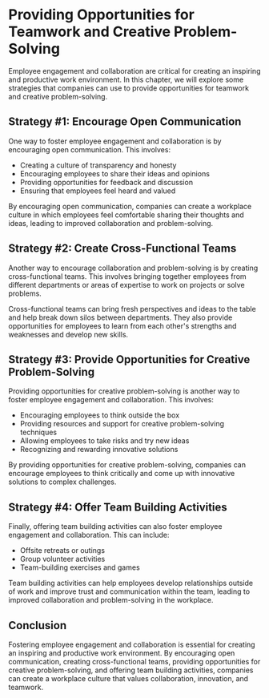 Providing Opportunities for Teamwork and Creative Problem-Solving
==============================================================================================================================

Employee engagement and collaboration are critical for creating an inspiring and productive work environment. In this chapter, we will explore some strategies that companies can use to provide opportunities for teamwork and creative problem-solving.

Strategy #1: Encourage Open Communication
-----------------------------------------

One way to foster employee engagement and collaboration is by encouraging open communication. This involves:

* Creating a culture of transparency and honesty
* Encouraging employees to share their ideas and opinions
* Providing opportunities for feedback and discussion
* Ensuring that employees feel heard and valued

By encouraging open communication, companies can create a workplace culture in which employees feel comfortable sharing their thoughts and ideas, leading to improved collaboration and problem-solving.

Strategy #2: Create Cross-Functional Teams
------------------------------------------

Another way to encourage collaboration and problem-solving is by creating cross-functional teams. This involves bringing together employees from different departments or areas of expertise to work on projects or solve problems.

Cross-functional teams can bring fresh perspectives and ideas to the table and help break down silos between departments. They also provide opportunities for employees to learn from each other's strengths and weaknesses and develop new skills.

Strategy #3: Provide Opportunities for Creative Problem-Solving
---------------------------------------------------------------

Providing opportunities for creative problem-solving is another way to foster employee engagement and collaboration. This involves:

* Encouraging employees to think outside the box
* Providing resources and support for creative problem-solving techniques
* Allowing employees to take risks and try new ideas
* Recognizing and rewarding innovative solutions

By providing opportunities for creative problem-solving, companies can encourage employees to think critically and come up with innovative solutions to complex challenges.

Strategy #4: Offer Team Building Activities
-------------------------------------------

Finally, offering team building activities can also foster employee engagement and collaboration. This can include:

* Offsite retreats or outings
* Group volunteer activities
* Team-building exercises and games

Team building activities can help employees develop relationships outside of work and improve trust and communication within the team, leading to improved collaboration and problem-solving in the workplace.

Conclusion
----------

Fostering employee engagement and collaboration is essential for creating an inspiring and productive work environment. By encouraging open communication, creating cross-functional teams, providing opportunities for creative problem-solving, and offering team building activities, companies can create a workplace culture that values collaboration, innovation, and teamwork.

